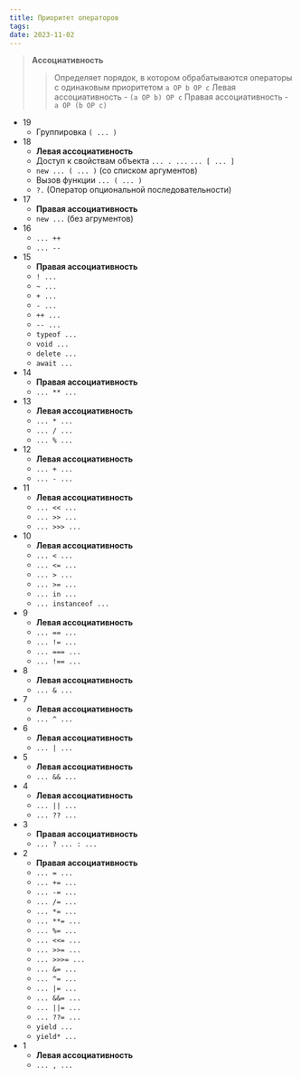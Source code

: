 ```yaml
---
title: Приоритет операторов
tags: 
date: 2023-11-02
---
```

> **Ассоциативность**
> > Определяет порядок, в котором обрабатываются операторы с одинаковым приоритетом
> > `a OP b OP c`
> > Левая ассоциативность - `(a OP b) OP c`
> > Правая ассоциативность - `a OP (b OP c)`

- 19
	- Группировка `( ... )`
- 18
	- **Левая ассоциативность**
	- Доступ к свойствам объекта `... . ...` `... [ ... ]`
	- `new ... ( ... )` (со списком аргументов)
	- Вызов функции `... ( ... )`
	- `?.`  (Оператор опциональной последовательности)
- 17
	- **Правая ассоциативность**
	- `new ...` (без агрументов)
- 16
	- `... ++`
	- `... --`
- 15
	- **Правая ассоциативность**
	- `! ...`
	- `~ ...`
	- `+ ...`
	- `- ...`
	- `++ ...`
	- `-- ...`
	- `typeof ...`
	- `void ...`
	- `delete ...`
	- `await ...`
- 14
	- **Правая ассоциативность**
	- `... ** ...`
- 13
	- **Левая ассоциативность**
	- `... * ...`
	- `... / ...`
	- `... % ...`
- 12
	- **Левая ассоциативность**
	- `... + ...`
	- `... - ...`
- 11
	- **Левая ассоциативность**
	- `... << ...`
	- `... >> ...`
	- `... >>> ...`
- 10
	- **Левая ассоциативность**
	- `... < ...`
	- `... <= ...`
	- `... > ...`
	- `... >= ...`
	- `... in ...`
	- `... instanceof ...`
- 9
	- **Левая ассоциативность**
	- `... == ...`
	- `... != ...`
	- `... === ...`
	- `... !== ...`
- 8
	- **Левая ассоциативность**
	- `... & ...`
- 7
	- **Левая ассоциативность**
	- `... ^ ...`
- 6
	- **Левая ассоциативность**
	- `... | ...`
- 5
	- **Левая ассоциативность**
	- `... && ...`
- 4
	- **Левая ассоциативность**
	- `... || ...`
	- `... ?? ...`
- 3
	- **Правая ассоциативность**
	- `... ? ... : ...`
- 2
	- **Правая ассоциативность**
	- `... = ...`
	- `... += ...`
	- `... -= ...`
	- `... /= ...`
	- `... *= ...`
	- `... **= ...`
	- `... %= ...`
	- `... <<= ...`
	- `... >>= ...`
	- `... >>>= ...`
	- `... &= ...`
	- `... ^= ...`
	- `... |= ...`
	- `... &&= ...`
	- `... ||= ...`
	- `... ??= ...`
	- `yield ...`
	- `yield* ...`
- 1
	- **Левая ассоциативность**
	- `... , ...`

